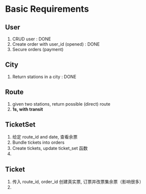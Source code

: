 # Basic Requirements

## User
1. CRUD user : DONE
2. Create order with user_id (opened) : DONE
3. Secure orders (payment)

## City
1. Return stations in a city : DONE

## Route
1. given two stations, return possible (direct) route 
2. **1s, with transit** 

## TicketSet
1. 给定 route_id and date, 查看余票
2. Bundle tickets into orders
3. Create tickets, update ticket_set 函数
4. 

##  Ticket
1. 传入 route_id, order_id 创建真实票, 订票并改票集余票（影响很多）
2. 